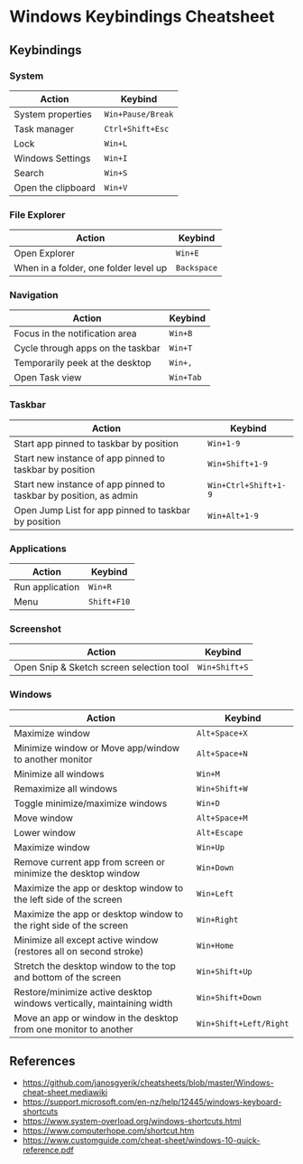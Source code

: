 # Windows Keybindings Cheatsheet

## Keybindings

### System

| Action             | Keybind           |
| ------------------ | ----------------- |
| System properties  | `Win+Pause/Break` |
| Task manager       | `Ctrl+Shift+Esc`  |
| Lock               | `Win+L`           |
| Windows Settings   | `Win+I`           |
| Search             | `Win+S`           |
| Open the clipboard | `Win+V`           |

### File Explorer

| Action                                | Keybind     |
| ------------------------------------- | ----------- |
| Open Explorer                         | `Win+E`     |
| When in a folder, one folder level up | `Backspace` |

### Navigation

| Action                            | Keybind   |
| --------------------------------- | --------- |
| Focus in the notification area    | `Win+B`   |
| Cycle through apps on the taskbar | `Win+T`   |
| Temporarily peek at the desktop   | `Win+,`   |
| Open Task view                    | `Win+Tab` |

### Taskbar

| Action                                                            | Keybind              |
| ----------------------------------------------------------------- | -------------------- |
| Start app pinned to taskbar by position                           | `Win+1-9`            |
| Start new instance of app pinned to taskbar by position           | `Win+Shift+1-9`      |
| Start new instance of app pinned to taskbar by position, as admin | `Win+Ctrl+Shift+1-9` |
| Open Jump List for app pinned to taskbar by position              | `Win+Alt+1-9`        |

### Applications

| Action          | Keybind     |
| --------------- | ----------- |
| Run application | `Win+R`     |
| Menu            | `Shift+F10` |

### Screenshot

| Action                                   | Keybind       |
| ---------------------------------------- | ------------- |
| Open Snip & Sketch screen selection tool | `Win+Shift+S` |

### Windows

| Action                                                                | Keybind                |
| --------------------------------------------------------------------- | ---------------------- |
| Maximize window                                                       | `Alt+Space+X`          |
| Minimize window or Move app/window to another monitor                 | `Alt+Space+N`          |
| Minimize all windows                                                  | `Win+M`                |
| Remaximize all windows                                                | `Win+Shift+W`          |
| Toggle minimize/maximize windows                                      | `Win+D`                |
| Move window                                                           | `Alt+Space+M`          |
| Lower window                                                          | `Alt+Escape`           |
| Maximize window                                                       | `Win+Up`               |
| Remove current app from screen or minimize the desktop window         | `Win+Down`             |
| Maximize the app or desktop window to the left side of the screen     | `Win+Left`             |
| Maximize the app or desktop window to the right side of the screen    | `Win+Right`            |
| Minimize all except active window (restores all on second stroke)     | `Win+Home`             |
| Stretch the desktop window to the top and bottom of the screen        | `Win+Shift+Up`         |
| Restore/minimize active desktop windows vertically, maintaining width | `Win+Shift+Down`       |
| Move an app or window in the desktop from one monitor to another      | `Win+Shift+Left/Right` |

## References

- https://github.com/janosgyerik/cheatsheets/blob/master/Windows-cheat-sheet.mediawiki
- https://support.microsoft.com/en-nz/help/12445/windows-keyboard-shortcuts
- https://www.system-overload.org/windows-shortcuts.html
- https://www.computerhope.com/shortcut.htm
- https://www.customguide.com/cheat-sheet/windows-10-quick-reference.pdf
